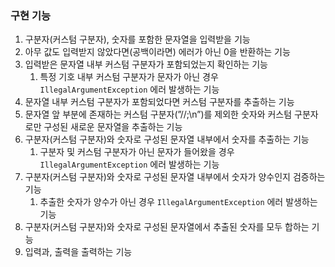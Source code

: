 ### 구현 기능
1. 구분자(커스텀 구분자), 숫자를 포함한 문자열을 입력받을 기능
2. 아무 값도 입력받지 않았다면(공백이라면) 에러가 아닌 0을 반환하는 기능
3. 입력받은 문자열 내부 커스텀 구분자가 포함되었는지 확인하는 기능
    1. 특정 기호 내부 커스텀 구분자가 문자가 아닌 경우 `IllegalArgumentException` 에러 발생하는 기능
4. 문자열 내부 커스텀 구분자가 포함되었다면 커스텀 구분자를 추출하는 기능
5. 문자열 앞 부분에 존재하는 커스텀 구분자(”//;\n”)를 제외한 숫자와 커스텀 구분자로만 구성된 새로운 문자열을 추출하는 기능
6. 구분자(커스텀 구분자)와 숫자로 구성된 문자열 내부에서 숫자를 추출하는 기능
    1. 구분자 및 커스텀 구분자가 아닌 문자가 들어왔을 경우 `IllegalArgumentException` 에러 발생하는 기능
7. 구분자(커스텀 구분자)와 숫자로 구성된 문자열 내부에서 숫자가 양수인지 검증하는 기능
    1. 추출한 숫자가 양수가 아닌 경우 `IllegalArgumentException` 에러 발생하는 기능
8. 구분자(커스텀 구분자)와 숫자로 구성된 문자열에서 추출된 숫자를 모두 합하는 기능
9. 입력과, 출력을 출력하는 기능